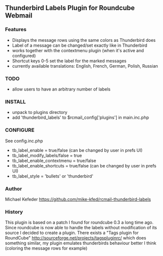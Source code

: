 ## Thunderbird Labels Plugin for Roundcube Webmail

### Features

- Displays the message rows using the same colors as Thunderbird does
- Label of a message can be changed/set exactly like in Thunderbird
- works together with the contextmenu plugin (when it's active and configured)
- Shortcut keys 0-5 set the label for the marked messages
- currently available translations: English, French, German, Polish, Russian

### TODO
- allow users to have an arbitrary number of labels

### INSTALL
- unpack to plugins directory
- add 'thunderbird_labels' to $rcmail_config['plugins'] in main.inc.php

### CONFIGURE

See config.inc.php

- tb_label_enable = true/false (can be changed by user in prefs UI)
- tb_label_modify_labels/false = true
- tb_label_enable_contextmenu = true/false
- tb_label_enable_shortcuts = true/false (can be changed by user in prefs UI)
- tb_label_style = 'bullets' or 'thunderbird'

### Author
Michael Kefeder
https://github.com/mike-kfed/rcmail-thunderbird-labels

### History
This plugin is based on a patch I found for roundcube 0.3 a long time ago.
Since roundcube is now able to handle the labels without modification of its source I decided to create a plugin.
There exists a "Tags plugin for RoundCube" http://sourceforge.net/projects/tagspluginrc/ which does something similar, my plugin emulates thunderbirds behaviour better I think (coloring the message rows for example)

